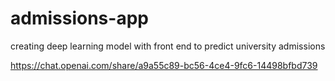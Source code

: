 # admissions-app
creating deep learning model with front end to predict university admissions


https://chat.openai.com/share/a9a55c89-bc56-4ce4-9fc6-14498bfbd739

